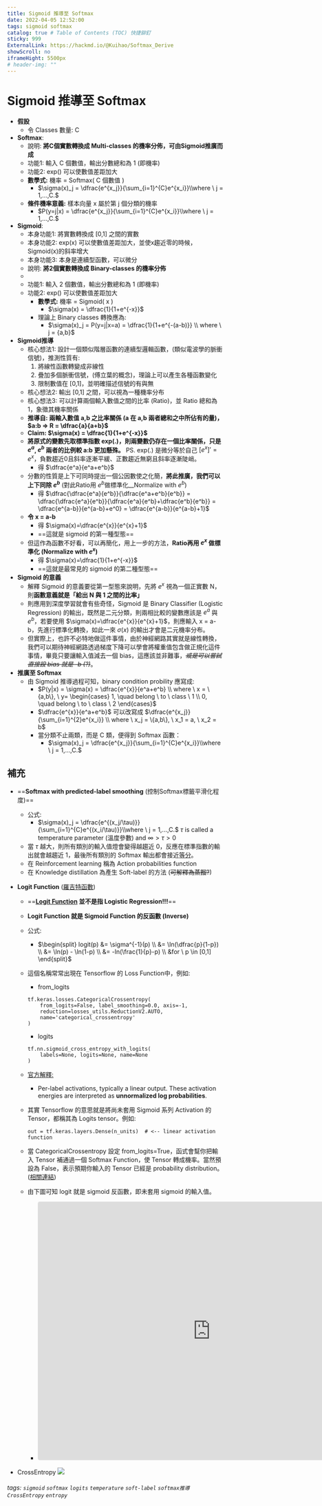 ```yaml
---
title: Sigmoid 推導至 Softmax
date: 2022-04-05 12:52:00
tags: sigmoid softmax
catalog: true # Table of Contents (TOC) 快捷鉚釘
sticky: 999
ExternalLink: https://hackmd.io/@Kuihao/Softmax_Derive
showScroll: no
iframeHight: 5500px
# header-img: ""
---
```

# Sigmoid 推導至 Softmax

* **假設**
    * 令 Classes 數量: C
* **Softmax**: 
    * 說明: **將C個實數轉換成 Multi-classes 的機率分佈，可由Sigmoid推廣而成**
    * 功能1: 輸入 C 個數值，輸出分數總和為 1 (即機率)
    * 功能2: exp() 可以使數值差距加大
    * **數學式:** 機率 = Softmax( C 個數值 )
        * $\sigma(x)_j = \dfrac{e^{x_j}}{\sum_{i=1}^{C}e^{x_i}}\\where \ j = 1,...,C.$
    * **條件機率意義:** 樣本向量 x 屬於第 j 個分類的機率
        * $P(y=j|x) = \dfrac{e^{x_j}}{\sum_{i=1}^{C}e^{x_i}}\\where \ j = 1,...,C.$
* **Sigmoid**:
    * 本身功能1: 將實數轉換成 [0,1] 之間的實數
    * 本身功能2: exp(x) 可以使數值差距加大，並使x趨近零的時候，Sigmoid(x)的斜率增大
    * 本身功能3: 本身是連續型函數，可以微分
    * 說明: **將2個實數轉換成 Binary-classes 的機率分佈**
    * 
    * 功能1: 輸入 2 個數值，輸出分數總和為 1 (即機率)
    * 功能2: exp() 可以使數值差距加大
        * **數學式:** 機率 = Sigmoid( x )
            * $\sigma(x) = \dfrac{1}{1+e^{-x}}$
        * 理論上 Binary classes 轉換應為:
            * $\sigma(x)_j = P(y=j|x=a) = \dfrac{1}{1+e^{-(a-b)}} \\ where \ j = {a,b}$
* **Sigmoid推導**
    * 核心想法1: 設計一個類似階層函數的連續型邏輯函數，(類似電波學的脈衝信號)，推測性質有:
        1. 將線性函數轉變成非線性
        2. 疊加多個脈衝信號，(傅立葉的概念)，理論上可以產生各種函數變化
        3. 限制數值在 [0,1]，並明確描述信號的有與無
    * 核心想法2: 輸出 [0,1] 之間，可以視為一種機率分布
    * 核心想法3: 可以計算兩個輸入數值之間的比率 (Ratio)，並 Ratio 總和為 1，象徵其機率關係
    * **推導自: 兩輸入數值 a,b 之比率關係 (a 在 a,b 兩者總和之中所佔有的量)，$a:b => R = \dfrac{a}{a+b}$**
    * **Claim: $\sigma(x) = \dfrac{1}{1+e^{-x}}$** 
    * **將原式的變數先取標準指數 exp(.)，則兩變數仍存在一個比率關係，只是 $e^a$, $e^b$ 兩者的比例較 a:b 更加懸殊。** PS. exp(.) 是微分等於自己 $[e^x]'=e^x$，負數趨近0且斜率逐漸平緩、正數趨近無窮且斜率逐漸陡峭。
        * 得 $\dfrac{e^a}{e^a+e^b}$
    * 分數的性質是上下可同時提出一個公因數使之化簡，**將此推廣，我們可以上下同除 $e^b$** (對此Ratio用 $e^b$做標準化__Normalize with $e^b$)
        * 得 $\dfrac{\dfrac{e^a}{e^b}}{\dfrac{e^a+e^b}{e^b}} = \dfrac{\dfrac{e^a}{e^b}}{\dfrac{e^a}{e^b}+\dfrac{e^b}{e^b}} = \dfrac{e^{a-b}}{e^{a-b}+e^0} = \dfrac{e^{a-b}}{e^{a-b}+1}$
    * **令 x = a-b**
        * 得 $\sigma(x)=\dfrac{e^{x}}{e^{x}+1}$
        * ==這就是 sigmoid 的第一種型態==
    * 但這作為函數不好看，可以再簡化，用上一步的方法，**Ratio再用 $e^x$ 做標準化 (Normalize with $e^x$)**
        * 得 $\sigma(x)=\dfrac{1}{1+e^{-x}}$
        * ==這就是最常見的 sigmoid 的第二種型態==
* **Sigmoid 的意義**
    * 解釋 Sigmoid 的意義要從第一型態來說明，先將 $e^x$ 視為一個正實數 N，則**函數意義就是「給出 N 與 1 之間的比率」**
    * 則應用到深度學習就會有些奇怪，Sigmoid 是 Binary Classifier (Logistic Regression) 的輸出，既然是二元分類，則兩相比較的變數應該是 $e^a$ 與 $e^b$，若要使用 $\sigma(x)=\dfrac{e^{x}}{e^{x}+1}$，則應輸入 x = a-b，先進行標準化轉換，如此一來 $\sigma(x)$ 的輸出才會是二元機率分布。
    * 但實際上，也許不必特地做這件事情，由於神經網路其實就是線性轉換，我們可以期待神經網路透過梯度下降可以學會將權重值包含做正規化這件事情，畢竟只要讓輸入值減去一個 bias，這應該並非難事，*~~或是可以嘗試直接設 bias 就是 -b (?)~~*。
* **推廣至 Softmax**
    * 由 Sigmoid 推導過程可知，binary condition probility 應寫成:
        * $P(y|x) = \sigma(x) = \dfrac{e^{x}}{e^a+e^b} \\ 
            where \ 
            x = \{a,b\}, \
            y= 
            \begin{cases} 
                1, \quad belong \ to \ class \ 1 \\ 
                0, \quad belong \ to \ class \ 2
            \end{cases}$
        * $\dfrac{e^{x}}{e^a+e^b}$ 可以改寫成 $\dfrac{e^{x_j}}{\sum_{i=1}^{2}e^{x_i}} \\ 
            where \ x_j = \{a,b\}, \ x_1 = a, \ x_2 = b$
        * 當分類不止兩類，而是 C 類，便得到 Softmax 函數：
            * $\sigma(x)_j = \dfrac{e^{x_j}}{\sum_{i=1}^{C}e^{x_i}}\\where \ j = 1,...,C.$

## 補充
* ==**Softmax with predicted-label smoothing** (控制Softmax標籤平滑化程度)==
    * 公式:
        * $\sigma(x)_j = \dfrac{e^{(x_j/\tau)}}{\sum_{i=1}^{C}e^{(x_i/\tau)}}\\where \ j = 1,...,C.$ $\tau$ is called a temperature parameter (溫度參數) and $\infty \gt \tau \gt 0$
    * 當 $\tau$ 越大，則所有類別的輸入值燈會變得越趨近 0，反應在標準指數的輸出就會越趨近 1，最後所有類別的 Softmax 輸出都會接近[等分](https://pedia.cloud.edu.tw/Entry/Detail/?title=%E7%AD%89%E5%88%86)。
    * 在 Reinforcement learning 稱為 Action probabilities function
    * 在 Knowledge distillation 為產生 Soft-label 的方法 (~~可解釋為蒸餾?~~) 
* **Logit Function** ([羅吉特函數](https://terms.naer.edu.tw/search/?q=Logit&field=ti&op=AND&group=&num=10))
    * ==**[Logit Function](https://en.wikipedia.org/wiki/Logit) 並不是指 Logistic Regression!!!**==
    * **Logit Function 就是 Sigmoid Function 的反函數 (Inverse)**
    * 公式:
        * $\begin{split}
            logit(p) &= \sigma^{-1}(p) \\
            &= \ln(\dfrac{p}{1-p}) \\
            &= \ln(p) - \ln(1-p) \\
            &= -ln(\frac{1}{p}-p) \\
            &for \ p \in [0,1]
            \end{split}$
    * 這個名稱常常出現在 Tensorflow 的 Loss Function中，例如:
        * from_logits
        ```python=
        tf.keras.losses.CategoricalCrossentropy(
            from_logits=False, label_smoothing=0.0, axis=-1,
            reduction=losses_utils.ReductionV2.AUTO,
            name='categorical_crossentropy'
        )
        ```
        * logits
        ```python=
        tf.nn.sigmoid_cross_entropy_with_logits(
            labels=None, logits=None, name=None
        )
        ```
    * [官方解釋:](https://www.tensorflow.org/api_docs/python/tf/nn/softmax_cross_entropy_with_logits) 
        * Per-label activations, typically a linear output. These activation energies are interpreted as **unnormalized log probabilities**.
    * 其實 Tensorflow 的意思就是將尚未套用 Sigmoid 系列 Activation 的 Tensor，都稱其為 Logits tensor。例如:
        ```python=
        out = tf.keras.layers.Dense(n_units)  # <-- linear activation function
        ```
    
    * 當 CategoricalCrossentropy 設定 from_logits=True，函式會幫你把輸入 Tensor 補通過一個 Softmax Function，使 Tensor 轉成機率。當然預設為 False，表示預期你輸入的 Tensor 已經是 probability distribution。([相關連結](https://datascience.stackexchange.com/questions/73093/what-does-from-logits-true-do-in-sparsecategoricalcrossentropy-loss-function))
    * 由下圖可知 logit 就是 sigmoid 反函數，即未套用 sigmoid 的輸入值。
        * <iframe src="https://www.geogebra.org/calculator/mzyjrsjs?embed" width="800" height="600" allowfullscreen style="border: 1px solid #e4e4e4;border-radius: 4px;" frameborder="0"></iframe>

* CrossEntropy
![](https://i.imgur.com/TJMABwq.png)


###### tags: `sigmoid` `softmax` `logits` `temperature` `soft-label` `softmax推導` `CrossEntropy` `entropy`